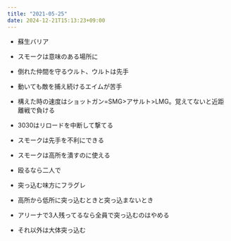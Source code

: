 ```yaml
---
title: "2021-05-25"
date: 2024-12-21T15:13:23+09:00
---
```



- 蘇生バリア
- スモークは意味のある場所に
- 倒れた仲間を守るウルト、ウルトは先手

- 動いても敵を捕え続けるエイムが苦手

- 構えた時の速度はショットガン=SMG>アサルト>LMG。覚えてないと近距離戦で負ける
- 3030はリロードを中断して撃てる
- スモークは先手を不利にできる
- スモークは高所を潰すのに使える
- 殴るなら二人で
- 突っ込む味方にフラグレ

- 高所から低所に突っ込むときと突っ込まないとき
- アリーナで3人残ってるなら全員で突っ込むのはやめる
- それ以外は大体突っ込む
